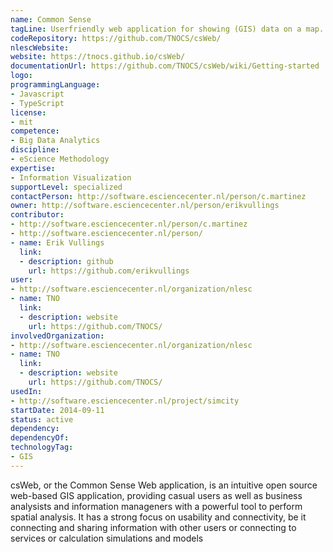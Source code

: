```yaml
---
name: Common Sense
tagLine: Userfriendly web application for showing (GIS) data on a map.
codeRepository: https://github.com/TNOCS/csWeb/
nlescWebsite:
website: https://tnocs.github.io/csWeb/
documentationUrl: https://github.com/TNOCS/csWeb/wiki/Getting-started
logo:
programmingLanguage:
- Javascript
- TypeScript
license:
- mit
competence:
- Big Data Analytics
discipline:
- eScience Methodology
expertise:
- Information Visualization
supportLevel: specialized
contactPerson: http://software.esciencecenter.nl/person/c.martinez
owner: http://software.esciencecenter.nl/person/erikvullings
contributor:
- http://software.esciencecenter.nl/person/c.martinez
- http://software.esciencecenter.nl/person/
- name: Erik Vullings
  link:
  - description: github
    url: https://github.com/erikvullings
user:
- http://software.esciencecenter.nl/organization/nlesc
- name: TNO
  link:
  - description: website
    url: https://github.com/TNOCS/
involvedOrganization:
- http://software.esciencecenter.nl/organization/nlesc
- name: TNO
  link:
  - description: website
    url: https://github.com/TNOCS/
usedIn:
- http://software.esciencecenter.nl/project/simcity
startDate: 2014-09-11
status: active
dependency:
dependencyOf:
technologyTag:
- GIS
---
```

csWeb, or the Common Sense Web application, is an intuitive open source web-based GIS application, providing casual users as well as business analysists and information manageners with a powerful tool to perform spatial analysis. It has a strong focus on usability and connectivity, be it connecting and sharing information with other users or connecting to services or calculation simulations and models
